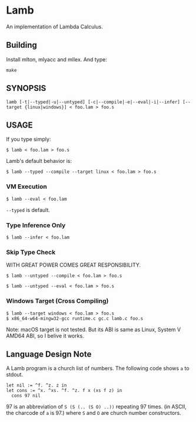# Lamb

An implementation of Lambda Calculus.

## Building

Install mlton, mlyacc and mllex. And type:

```
make
```

## SYNOPSIS

```
lamb [-t|--typed|-u|--untyped] [-c|--compile|-e|--eval|-i|--infer] [--target {linux|windows}] < foo.lam > foo.s
```

## USAGE

If you type simply:

```
$ lamb < foo.lam > foo.s
```

Lamb's default behavior is:

```
$ lamb --typed --compile --target linux < foo.lam > foo.s
```

### VM Execution

```
$ lamb --eval < foo.lam
```

`--typed` is default.

### Type Inference Only

```
$ lamb --infer < foo.lam
```

### Skip Type Check

WITH GREAT POWER COMES GREAT RESPONSIBILITY.

```
$ lamb --untyped --compile < foo.lam > foo.s
```

```
$ lamb --untyped --eval < foo.lam > foo.s
```

### Windows Target (Cross Compiling)

```
$ lamb --target windows < foo.lam > foo.s
$ x86_64-w64-mingw32-gcc runtime.c gc.c lamb.c foo.s
```

Note: macOS target is not tested.
But its ABI is same as Linux, System V AMD64 ABI, so I belive it works.

## Language Design Note

A Lamb program is a church list of numbers. The following code shows `a` to stdout.

```
let nil := ^f. ^z. z in
let cons := ^x. ^xs. ^f. ^z. f x (xs f z) in
  cons 97 nil
```

97 is an abbreviation of `S (S (.. (S O) ..))` repeating 97 times.
(in ASCII, the charcode of `a` is 97.)
where `S` and `O` are church number constructors.
